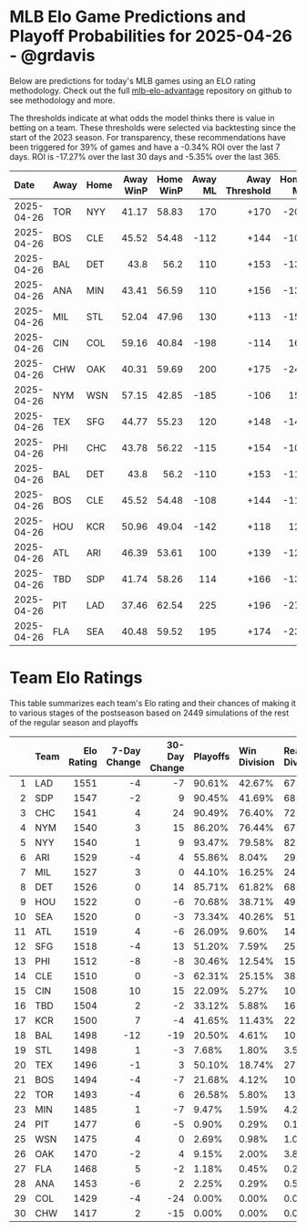 # MLB Elo Game Predictions and Playoff Probabilities for 2025-04-26 - @grdavis
Below are predictions for today's MLB games using an ELO rating methodology. Check out the full [mlb-elo-advantage](https://github.com/grdavis/mlb-elo-advantage) repository on github to see methodology and more.

The thresholds indicate at what odds the model thinks there is value in betting on a team. These thresholds were selected via backtesting since the start of the 2023 season. For transparency, these recommendations have been triggered for 39% of games and have a -0.34% ROI over the last 7 days. ROI is -17.27% over the last 30 days and -5.35% over the last 365.

| Date       | Away   | Home   |   Away WinP |   Home WinP |   Away ML |   Away Threshold |   Home ML |   Home Threshold |
|:-----------|:-------|:-------|------------:|------------:|----------:|-----------------:|----------:|-----------------:|
| 2025-04-26 | TOR    | NYY    |       41.17 |       58.83 |       170 |             +170 |      -205 |             -113 |
| 2025-04-26 | BOS    | CLE    |       45.52 |       54.48 |      -112 |             +144 |      -108 |             +104 |
| 2025-04-26 | BAL    | DET    |       43.8  |       56.2  |       110 |             +153 |      -130 |             -103 |
| 2025-04-26 | ANA    | MIN    |       43.41 |       56.59 |       110 |             +156 |      -130 |             -104 |
| 2025-04-26 | MIL    | STL    |       52.04 |       47.96 |       130 |             +113 |      -155 |             +131 |
| 2025-04-26 | CIN    | COL    |       59.16 |       40.84 |      -198 |             -114 |       164 |             +172 |
| 2025-04-26 | CHW    | OAK    |       40.31 |       59.69 |       200 |             +175 |      -245 |             -116 |
| 2025-04-26 | NYM    | WSN    |       57.15 |       42.85 |      -185 |             -106 |       154 |             +159 |
| 2025-04-26 | TEX    | SFG    |       44.77 |       55.23 |       120 |             +148 |      -142 |             +101 |
| 2025-04-26 | PHI    | CHC    |       43.78 |       56.22 |      -115 |             +154 |      -105 |             -103 |
| 2025-04-26 | BAL    | DET    |       43.8  |       56.2  |      -110 |             +153 |      -110 |             -103 |
| 2025-04-26 | BOS    | CLE    |       45.52 |       54.48 |      -108 |             +144 |      -112 |             +104 |
| 2025-04-26 | HOU    | KCR    |       50.96 |       49.04 |      -142 |             +118 |       120 |             +126 |
| 2025-04-26 | ATL    | ARI    |       46.39 |       53.61 |       100 |             +139 |      -120 |             +107 |
| 2025-04-26 | TBD    | SDP    |       41.74 |       58.26 |       114 |             +166 |      -135 |             -110 |
| 2025-04-26 | PIT    | LAD    |       37.46 |       62.54 |       225 |             +196 |      -278 |             -129 |
| 2025-04-26 | FLA    | SEA    |       40.48 |       59.52 |       195 |             +174 |      -238 |             -116 |

# Team Elo Ratings
This table summarizes each team's Elo rating and their chances of making it to various stages of the postseason based on 2449 simulations of the rest of the regular season and playoffs

|    | Team   |   Elo Rating |   7-Day Change |   30-Day Change | Playoffs   | Win Division   | Reach Div. Rd.   | Reach CS   | Reach WS   | Win WS   |
|---:|:-------|-------------:|---------------:|----------------:|:-----------|:---------------|:-----------------|:-----------|:-----------|:---------|
|  1 | LAD    |         1551 |             -4 |              -7 | 90.61%     | 42.67%         | 67.50%           | 37.32%     | 21.27%     | 13.35%   |
|  2 | SDP    |         1547 |             -2 |               9 | 90.45%     | 41.69%         | 68.19%           | 35.89%     | 19.11%     | 11.19%   |
|  3 | CHC    |         1541 |              4 |              24 | 90.49%     | 76.40%         | 72.89%           | 40.30%     | 19.60%     | 11.56%   |
|  4 | NYM    |         1540 |              3 |              15 | 86.20%     | 76.44%         | 67.50%           | 34.42%     | 17.93%     | 10.21%   |
|  5 | NYY    |         1540 |              1 |               9 | 93.47%     | 79.58%         | 82.52%           | 51.41%     | 31.07%     | 15.84%   |
|  6 | ARI    |         1529 |             -4 |               4 | 55.86%     | 8.04%          | 29.36%           | 12.90%     | 6.53%      | 3.63%    |
|  7 | MIL    |         1527 |              3 |               0 | 44.10%     | 16.25%         | 24.34%           | 11.60%     | 4.70%      | 2.20%    |
|  8 | DET    |         1526 |              0 |              14 | 85.71%     | 61.82%         | 68.03%           | 35.73%     | 18.17%     | 8.25%    |
|  9 | HOU    |         1522 |              0 |              -6 | 70.68%     | 38.71%         | 49.73%           | 25.77%     | 12.98%     | 5.14%    |
| 10 | SEA    |         1520 |              0 |              -3 | 73.34%     | 40.26%         | 51.16%           | 26.42%     | 12.37%     | 5.02%    |
| 11 | ATL    |         1519 |              4 |              -6 | 26.09%     | 9.60%          | 14.01%           | 5.35%      | 2.25%      | 1.06%    |
| 12 | SFG    |         1518 |             -4 |              13 | 51.20%     | 7.59%          | 25.64%           | 10.25%     | 4.25%      | 2.12%    |
| 13 | PHI    |         1512 |             -8 |              -8 | 30.46%     | 12.54%         | 15.39%           | 6.33%      | 2.37%      | 0.90%    |
| 14 | CLE    |         1510 |              0 |              -3 | 62.31%     | 25.15%         | 38.75%           | 16.99%     | 7.76%      | 2.37%    |
| 15 | CIN    |         1508 |             10 |              15 | 22.09%     | 5.27%          | 10.25%           | 4.12%      | 1.51%      | 0.82%    |
| 16 | TBD    |         1504 |              2 |              -2 | 33.12%     | 5.88%          | 16.66%           | 6.78%      | 3.35%      | 1.18%    |
| 17 | KCR    |         1500 |              7 |              -4 | 41.65%     | 11.43%         | 22.58%           | 9.60%      | 3.96%      | 1.39%    |
| 18 | BAL    |         1498 |            -12 |             -19 | 20.50%     | 4.61%          | 10.66%           | 4.74%      | 1.76%      | 0.49%    |
| 19 | STL    |         1498 |              1 |              -3 | 7.68%      | 1.80%          | 3.55%            | 1.10%      | 0.33%      | 0.16%    |
| 20 | TEX    |         1496 |             -1 |               3 | 50.10%     | 18.74%         | 27.48%           | 10.74%     | 4.37%      | 1.47%    |
| 21 | BOS    |         1494 |             -4 |              -7 | 21.68%     | 4.12%          | 10.58%           | 4.08%      | 1.43%      | 0.65%    |
| 22 | TOR    |         1493 |             -4 |               6 | 26.58%     | 5.80%          | 13.15%           | 4.98%      | 1.92%      | 0.65%    |
| 23 | MIN    |         1485 |              1 |              -7 | 9.47%      | 1.59%          | 4.29%            | 1.43%      | 0.45%      | 0.24%    |
| 24 | PIT    |         1477 |              6 |              -5 | 0.90%      | 0.29%          | 0.16%            | 0.04%      | 0.04%      | 0.00%    |
| 25 | WSN    |         1475 |              4 |               0 | 2.69%      | 0.98%          | 1.02%            | 0.29%      | 0.04%      | 0.00%    |
| 26 | OAK    |         1470 |             -2 |               4 | 9.15%      | 2.00%          | 3.88%            | 1.10%      | 0.41%      | 0.04%    |
| 27 | FLA    |         1468 |              5 |              -2 | 1.18%      | 0.45%          | 0.20%            | 0.08%      | 0.08%      | 0.04%    |
| 28 | ANA    |         1453 |             -6 |               2 | 2.25%      | 0.29%          | 0.53%            | 0.24%      | 0.00%      | 0.00%    |
| 29 | COL    |         1429 |             -4 |             -24 | 0.00%      | 0.00%          | 0.00%            | 0.00%      | 0.00%      | 0.00%    |
| 30 | CHW    |         1417 |              2 |             -15 | 0.00%      | 0.00%          | 0.00%            | 0.00%      | 0.00%      | 0.00%    |